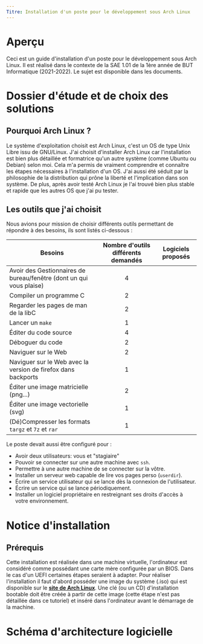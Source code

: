 ```yaml
---
Titre: Installation d'un poste pour le développement sous Arch Linux
---
```


# Aperçu

Ceci est un guide d'installation d'un poste pour le développement sous Arch Linux. Il est réalisé dans le contexte de la SAE 1.01 de la 1ère année de BUT Informatique (2021-2022). Le sujet est disponible dans les documents.

# Dossier d'étude et de choix des solutions

## Pourquoi Arch Linux ?

Le système d'exploitation choisit est Arch Linux, c'est un OS de type Unix Libre issu de GNU/Linux. J'ai choisit d'installer Arch Linux car l'installation est bien plus détaillée et formatrice qu'un autre système (comme Ubuntu ou Debian) selon moi. Cela m'a permis de vraiment comprendre et connaître les étapes nécessaires à l'installation d'un OS. J'ai aussi été séduit par la philosophie de la distribution qui prône la liberté et l'implication dans son système. De plus, après avoir testé Arch Linux je l'ai trouvé bien plus stable et rapide que les autres OS que j'ai pu tester.

## Les outils que j'ai choisit

Nous avions pour mission de choisir différents outils permettant de répondre à des besoins, ils sont listés ci-dessous :

| Besoins                                                                            | Nombre d'outils différents demandés | Logiciels proposés |
| ---------------------------------------------------------------------------------- | :----------------------------------:| -------------------|
| Avoir des Gestionnaires de bureau/fenêtre (dont un qui vous plaise)                | 4                                   |                    |
| Compiler un programme C                                                            | 2                                   |                    |
| Regarder les pages de man de la libC                                               | 2                                   |                    |
| Lancer un `make`                                                                   | 1                                   |                    |
| Éditer du code source                                                              | 4                                   |                    |
| Déboguer du code                                                                   | 2                                   |                    |
| Naviguer sur le Web                                                                | 2                                   |                    |
| Naviguer sur le Web avec la version de firefox dans backports                      | 1                                   |                    |
| Éditer une image matricielle (png...)                                              | 2                                   |                    |
| Éditer une image vectorielle (svg)                                                 | 1                                   |                    |
| (Dé)Compresser les formats `targz` et `7z` et `rar`                                | 1                                   |                    |

Le poste devait aussi être configuré pour :
* Avoir deux utilisateurs: vous et "stagiaire"
* Pouvoir se connecter sur une autre machine avec `ssh`.
* Permettre à une autre machine de se connecter sur la vôtre.
* Installer un serveur web capable de lire vos pages perso (`userdir`).
* Écrire un service utilisateur qui se lance dès la connexion de l'utilisateur.
* Écrire un service qui se lance périodiquement.
* Installer un logiciel propriétaire en restreignant ses droits d'accès à votre environnement.

# Notice d'installation

## Prérequis

Cette installation est réalisée dans une machine virtuelle, l'ordinateur est considéré comme possédant une carte mère configurée par un BIOS. Dans le cas d'un UEFI certaines étapes seraient à adapter.
Pour réaliser l'installation il faut d'abord posséder une image du système (.iso) qui est disponible sur le **[site de Arch Linux](http://mir.archlinux.fr/iso/latest/)**. Une clé (ou un CD) d'installation bootable doit être créée à partir de cette image (cette étape n'est pas détaillée dans ce tutoriel) et inséré dans l'ordinateur avant le démarrage de la machine.

# Schéma d'architecture logicielle
